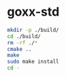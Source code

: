 # goxx-std

```bash
mkdir -p ./build/
cd ./build/
rm -rf ./*
cmake ..
make
sudo make install
cd -
```
